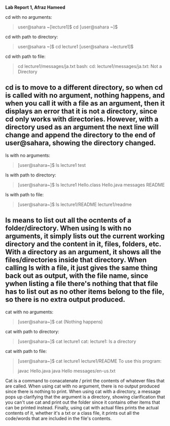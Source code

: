 **Lab Report 1, Afraz Hameed**

cd with no arguments:

> user@sahara ~[lecture1]$ cd
> [user@sahara ~]$ 

cd with path to directory:

> user@sahara ~]$ cd lecture1
> [user@sahara ~lecture1]$

cd with path to file:

> cd lecture1/messages/ja.txt
> bash: cd: lecture1/messages/ja.txt: Not a Directory

cd is to move to a different directory, so when cd is called with no argument, nothing happens, and when you call it with a file as an argument, then it displays an error that it is not a directory, since cd only works with directories. However, with a directory used as an argument the next line will change and append the directory to the end of user@sahara, showing the directory changed.
---

ls with no arguments:

> [user@sahara~]$ ls 
> lecture1 test

ls with path to directory:

> [user@sahara~]$ ls lecture1
> Hello.class Hello.java messages README

ls with path to file:
> [user@sahara~]$ ls lecture1/README
> lecture1/readme

ls means to list out all the ocntents of a folder/directory. When using ls with no arguments, it simply lists out the current working directory and the content in it, files, folders, etc. With a directory as an argument, it shows all the files/directories inside that directory. When calling ls with a file, it just gives the same thing back out as output, with the file name, since ywhen listing a file there's nothing that that file has to list out as no other items belong to the file, so there is no extra output produced.
---

cat with no arguments:

> [user@sahara~]$ cat
> (Nothing happens)


cat with path to directory:
> [user@sahara~]$ cat lecture1
> cat: lecture1: Is a directory


cat with path to file:
> [user@sahara~]$ cat lecture1 lecture1/README
> To use this program:
>
> javac Hello.java
> java Hello messages/en-us.txt

Cat is a command to conacatenate / print the contents of whatever files that are called. When using cat with no argument, there is no output produced since there is nothing to print. When using cat with a directory, a message pops up clarifying that the argument is a directory, showing clarification that you can't use cat and print out the folder since it contains other items that can be printed instead. Finally, using cat with actual files prints the actual contents of it, whether it's a txt or a class file, it prints out all the code/words that are included in the file's contents.

